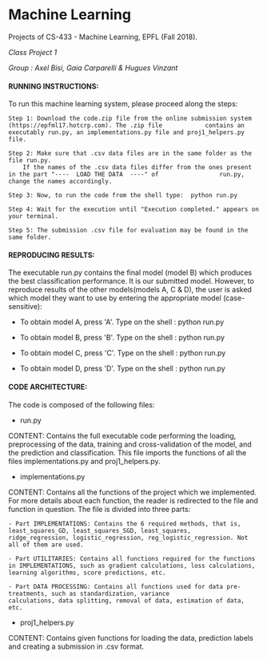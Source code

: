 # Machine Learning
Projects of CS-433 - Machine Learning, EPFL (Fall 2018).

_Class Project 1_

_Group : Axel Bisi, Gaia Carparelli & Hugues Vinzant_


#### RUNNING INSTRUCTIONS:

To run this machine learning system, please proceed along the steps:

	Step 1: Download the code.zip file from the online submission system (https://epfml17.hotcrp.com). The .zip file 	        contains an executably run.py, an implementations.py file and proj1_helpers.py file.
	
	Step 2: Make sure that .csv data files are in the same folder as the file run.py. 
		If the names of the .csv data files differ from the ones present in the part "----  LOAD THE DATA  ----" of 	    	    run.py, change the names accordingly.

	Step 3: Now, to run the code from the shell type:  python run.py 

	Step 4: Wait for the execution until "Execution completed." appears on your terminal.
	
	Step 5: The submission .csv file for evaluation may be found in the same folder.


#### REPRODUCING RESULTS:

The executable run.py contains the final model (model B) which produces the best classification performance. It is our submitted model. However, to reproduce results of the other models(models A, C & D), the user is asked which model they want to use by entering the appropriate model (case-sensitive):

- To obtain model A, press 'A'. 
Type on the shell : python run.py

- To obtain model B, press 'B'. 
Type on the shell : python run.py

- To obtain model C, press 'C'. 
Type on the shell : python run.py

- To obtain model D, press 'D'. 
Type on the shell : python run.py

#### CODE ARCHITECTURE:

The code is composed of the following files:

 - run.py
 
 CONTENT: Contains the full executable code performing the loading, preprocessing of the data, training and cross-validation of the model, and the prediction and classification. This file imports the functions of all the files implementations.py and proj1_helpers.py. 

 - implementations.py
 
 CONTENT: Contains all the functions of the project which we implemented. For more details about each function, the reader is redirected to the file and function in question. The file is divided into three parts:
 
 	- Part IMPLEMENTATIONS: Contains the 6 required methods, that is, least_squares_GD, least_squares_SGD, least_squares, 				  ridge_regression, logistic_regression, reg_logistic_regression. Not all of them are used.
	
	- Part UTILITARIES: Contains all functions required for the functions in IMPLEMENTATIONS, such as gradient calculations, loss calculations, learning algorithms, score predictions, etc.  
	
	- Part DATA PROCESSING: Contains all functions used for data pre-treatments, such as standardization, variance 				      calculations, data splitting, removal of data, estimation of data, etc.
	
	
- proj1_helpers.py

CONTENT: Contains given functions for loading the data, prediction labels and creating a submission in .csv format.



